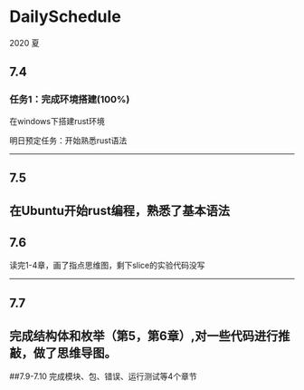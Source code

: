 # DailySchedule
2020 夏

##  7.4

### 任务1：完成环境搭建(100%)

在windows下搭建rust环境

 明日预定任务：开始熟悉rust语法

---
##  7.5

在Ubuntu开始rust编程，熟悉了基本语法
---
##  7.6

读完1-4章，画了指点思维图，剩下slice的实验代码没写

---
##  7.7

完成结构体和枚举（第5，第6章）,对一些代码进行推敲，做了思维导图。
---
##7.9-7.10
完成模块、包、错误、运行测试等4个章节
